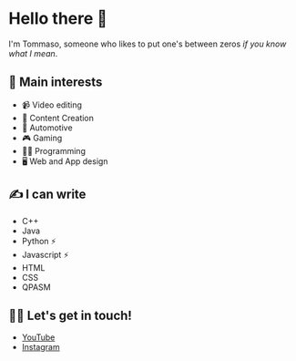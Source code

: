 # Hello there 👋
I'm Tommaso, someone who likes to put one's between zeros _if you know what I mean_.

## 🎯 Main interests
- 📹 Video editing
- 🥳 Content Creation
- 🔧 Automotive
- 🎮 Gaming
- 👨‍💻 Programming
- 🖥 Web and App design

## ✍ I can write
- C++
- Java
- Python ⚡
- Javascript ⚡
- HTML
- CSS
- QPASM

## 🤙🏻 Let's get in touch!
- [YouTube](https://www.youtube.com/@tomma_so)
- [Instagram](https://instagram.com/t_ferrarah)
